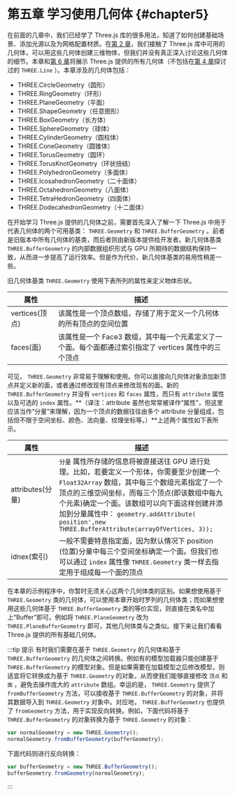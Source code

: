 # 第五章 学习使用几何体 {#chapter5}

在前面的几章中，我们已经学了 Three.js 库的很多用法，知道了如何创建基础场景、添加光源以及为网格配置材质。在[第 2 章](/docs/chapter2/)，我们接触了 Three.js 库中可用的几何体，可以用这些几何体创建三维物体，但我们并没有真正深入讨论这些几何体的细节。本章和[第 6 章](/docs/chapter6/)将展示 Three.js 提供的所有几何体（不包括在[第 4 章](/docs/chapter4/)探讨过的 `THREE.Line` ）。本章涉及的几何体包括：

* THREE.CircleGeometry（圆形）
* THREE.RingGeometry（环形）
* THREE.PlaneGeometry（平面）
* THREE.ShapeGeometry（任意图形）
* THREE.BoxGeometry（长方体）
* THREE.SphereGeometry（球体）
* THREE.CylinderGeometry（圆柱体）
* THREE.ConeGeometry（圆锥体）
* THREE.TorusGeometry（圆环）
* THREE.TorusKnotGeometry（环状扭结）
* THREE.PolyhedronGeometry（多面体）
* THREE.IcosahedronGeometry（二十面体）
* THREE.OctahedronGeometry（八面体）
* THREE.TetraHedronGeometry（四面体）
* THREE.DodecahedronGeometry（十二面体）

在开始学习 Three.js 提供的几何体之前，需要首先深入了解一下 Three.js 中用于代表几何体的两个可用基类： `THREE.Geometry` 和 `THREE.BufferGeometry` 。前者是旧版本中所有几何体的基类，而后者则由新版本提供给开发者。新几何体基类 `THREE.BufferGeometry` 的内部数据组织形式与 GPU 所期待的数据结构保持一致，从而进一步提高了运行效率。但是作为代价，新几何体基类的易用性稍差一些。

旧几何体基类 `THREE.Geometry` 使用下表所列的属性来定义物体形状。

| 属性 | 描述 |
| --- | --- |
| vertices(顶点) | 该属性是一个顶点数组，存储了用于定义一个几何体的所有顶点的空间位置 |
| faces(面) | 该属性是一个 Face3 数组，其中每一个元素定义了一个面。每个面都通过索引指定了 vertices 属性中的三个顶点 |

可见， `THREE.Geometry` 非常易于理解和使用。你可以直接向几何体对象添加新顶点并定义新的面，或者通过修改现有顶点来修改现有的面。新的 `THREE.BufferGeometry` 并没有 `vertices` 和 `faces` 属性，而只有 `attribute` 属性以及可选的 `index` 属性。**（译注：attribute 虽然也常常被译作“属性”，但这里应该当作“分量”来理解，因为一个顶点的数据往往由多个 attribute 分量组成，包括但不限于空间坐标、颜色、法向量、纹理坐标等。）**上述两个属性如下表所示。

| 属性 | 描述 |
| --- | --- |
| attributes(分量) | `分量` 属性所存储的信息将被直接送往 GPU 进行处理。比如，若要定义一个形体，你需要至少创建一个 `Float32Array` 数组，其中每三个数组元素指定了一个顶点的三维空间坐标，而每三个顶点(即该数组中每九个元素)确定一个面。该数组可以向下面这样创建并添加到分量属性中： `geometry.addAttribute( position',new THREE.BufferAttribute(arrayOfVertices, 3));` |
| idnex(索引) | 一般不需要特意指定面，因为默认情况下 position (位置)分量中每三个空间坐标确定一个面。但我们也可以通过 `index` 属性像 `THREE.Geometry` 类一样去指定用于组成每一个面的顶点 |

在本章的示例程序中，你暂时无须关心这两个几何体类的区别。如果想使用基于 `THREE.Geometry` 类的几何体，可以使用本章开始时罗列的几何体类；而如果想使用这些几何体基于 `THREE.BufferGeometry` 类的等价实现，则直接在类名中加上“Buffer”即可。例如将 `THREE.PlaneGeometry` 改为 `THREE.PlaneBufferGeometry` 即可，其他几何体类与之类似。接下来让我们看看 Three.js 提供的所有基础几何体。

:::tip 提示
有时我们需要在基于 `THREE.Geometry` 的几何体和基于 `THREE.BufferGeometry` 的几何体之间转换。例如有的模型加载器只能创建基于 `THREE.BufferGeometry` 的模型对象。但是如果需要在加载模型之后修改模型，则适宜将它转换成为基于 `THREE.Geometry` 的对象，从而使我们能够直接修改 `顶点` 和 `面` ，避免去操作庞大的 `attribute` 数组。幸运的是， `THREE.Geometry` 提供了 `fromBufferGeometry` 方法，可以接收基于 `THREE.BufferGeometry` 的对象，并将其数据导入到 `THREE.Geometry` 对象中。对应地， `THREE.BufferGeometry` 也提供了 `fromGeometry` 方法，用于实现反向转换。例如，下面代码将基于 `THREE.BufferGeometry` 的对象转换为基于 `THREE.Geometry` 的对象：

```js
var normalGeometry = new THREE.Geometry();
normalGeometry.fromBufferGeometry(bufferGeometry);
```

下面代码则进行反向转换：

```js
var bufferGeometry = new THREE.BufferGeometry();
bufferGeometry.fromGeometry(normalGeometry);
```

:::
